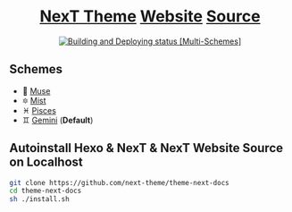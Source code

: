 # <div align="center"><a href="https://github.com/next-theme/hexo-theme-next">NexT Theme</a> <a href="https://theme-next.js.org/">Website</a> <a href="https://github.com/next-theme/theme-next-docs">Source</a></div>

<p align="center">
  <a href="https://app.netlify.com/sites/hexo-theme-next/deploys"><img src="https://api.netlify.com/api/v1/badges/bc28ebb2-8371-4a33-a1eb-e0a15e909168/deploy-status" title="Building and Deploying status [Multi-Schemes]"></a>
</p>

## Schemes

* :heart_decoration: [Muse](https://theme-next.js.org/muse/)
* :six_pointed_star: [Mist](https://theme-next.js.org/mist/)
* :pisces: [Pisces](https://theme-next.js.org/pisces/)
* :gemini: [Gemini](https://theme-next.js.org) (**Default**)

## Autoinstall Hexo & NexT & NexT Website Source on Localhost

```bash
git clone https://github.com/next-theme/theme-next-docs
cd theme-next-docs
sh ./install.sh
```
